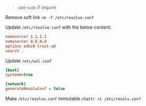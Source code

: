 > use `sudo` if require
> 
Remove soft link `rm -f /etc/resolve.conf`

Update `/etc/resolve.conf` with the below content:
```ini
nameserver 1.1.1.1
nameserver 8.8.8.8
options edns0 trust-ad
search .
```

Update `/etc/wsl.conf`
```ini
[boot]
systemd=true

[network]
generateResolvConf = false
```

Make `/etc/resolve.conf` immutable `chattr +i /etc/resolv.conf`